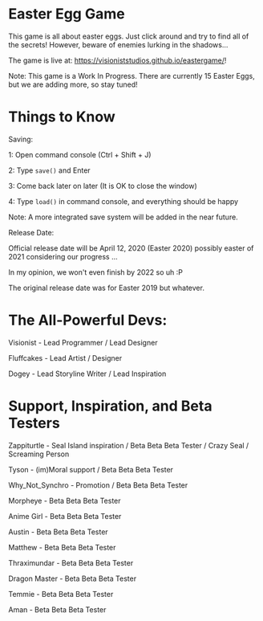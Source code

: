 # Easter Egg Game
This game is all about easter eggs.  Just click around and try to find all of the secrets!  However, beware of enemies lurking in the shadows...

The game is live at: https://visioniststudios.github.io/eastergame/!

Note: This game is a Work In Progress.  There are currently 15 Easter Eggs, but we are adding more, so stay tuned!

# Things to Know
Saving:

1: Open command console (Ctrl + Shift + J)

2: Type `save()` and Enter

3: Come back later on later (It is OK to close the window)

4: Type `load()` in command console, and everything should be happy

Note: A more integrated save system will be added in the near future.  

Release Date:

Official release date will be April 12, 2020 (Easter 2020) possibly easter of 2021 considering our progress ...

In my opinion, we won't even finish by 2022 so uh :P

The original release date was for Easter 2019 but whatever.

# The All-Powerful Devs:
Visionist - Lead Programmer / Lead Designer

Fluffcakes - Lead Artist / Designer

Dogey - Lead Storyline Writer / Lead Inspiration

# Support, Inspiration, and Beta Testers
Zappiturtle - Seal Island inspiration / Beta Beta Beta Tester / Crazy Seal / Screaming Person

Tyson - (im)Moral support / Beta Beta Beta Tester

Why_Not_Synchro - Promotion / Beta Beta Beta Tester

Morpheye - Beta Beta Beta Tester

Anime Girl - Beta Beta Beta Tester

Austin - Beta Beta Beta Tester

Matthew - Beta Beta Beta Tester

Thraximundar - Beta Beta Beta Tester

Dragon Master - Beta Beta Beta Tester

Temmie - Beta Beta Beta Tester

Aman - Beta Beta Beta Tester
